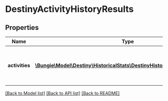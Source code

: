 # DestinyActivityHistoryResults

## Properties
Name | Type | Description | Notes
------------ | ------------- | ------------- | -------------
**activities** | [**\Bungie\Model\Destiny\HistoricalStats\DestinyHistoricalStatsPeriodGroup[]**](DestinyHistoricalStatsPeriodGroup.md) | List of activities, the most recent activity first. | [optional] 

[[Back to Model list]](../README.md#documentation-for-models) [[Back to API list]](../README.md#documentation-for-api-endpoints) [[Back to README]](../README.md)


